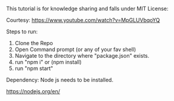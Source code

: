 This tutorial is for knowledge sharing and falls under MIT License:

Courtesy: https://www.youtube.com/watch?v=MpGLUVbqoYQ

Steps to run:

1) Clone the Repo
2) Open Command prompt (or any of your fav shell)
2) Navigate to the directory where  "package.json" exists.
3) run "npm i" or (npm install)
4) run "npm start"

Dependency: Node js needs to be installed.

https://nodejs.org/en/ 

